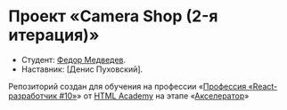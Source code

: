 # Проект «Camera Shop (2-я итерация)»

* Студент: [Федор Медведев](https://htmlacademy.ru/profile/id1694945).
* Наставник: [Денис Пуховский].

Репозиторий создан для обучения на профессии «[Профессия «React-разработчик #10»](https://up.htmlacademy.ru/profession/react/10)» от [HTML Academy](https://htmlacademy.ru) на этапе «[Акселератор](https://up.htmlacademy.ru/profession/react/10/production/accelerator)»
